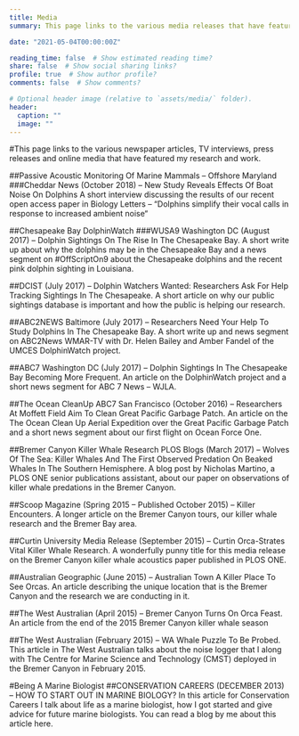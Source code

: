 ```yaml
---
title: Media
summary: This page links to the various media releases that have featured my research and work.

date: "2021-05-04T00:00:00Z"

reading_time: false  # Show estimated reading time?
share: false  # Show social sharing links?
profile: true  # Show author profile?
comments: false  # Show comments?

# Optional header image (relative to `assets/media/` folder).
header:
  caption: ""
  image: ""
---
```


#This page links to the various newspaper articles, TV interviews, press releases and online media that have featured my research and work.

##Passive Acoustic Monitoring Of Marine Mammals – Offshore Maryland
###Cheddar News (October 2018) – New Study Reveals Effects Of Boat Noise On Dolphins
A short interview discussing the results of our recent open access paper in Biology Letters – “Dolphins simplify their vocal calls in response to increased ambient noise“

##Chesapeake Bay DolphinWatch
###WUSA9 Washington DC (August 2017) – Dolphin Sightings On The Rise In The Chesapeake Bay.
A short write up about why the dolphins may be in the Chesapeake Bay and a news segment on #OffScriptOn9 about the Chesapeake dolphins and the recent pink dolphin sighting in Louisiana.

##DCIST (July 2017) – Dolphin Watchers Wanted: Researchers Ask For Help Tracking Sightings In The Chesapeake.
A short article on why our public sightings database is important and how the public is helping our research.

##ABC2NEWS Baltimore (July 2017) – Researchers Need Your Help To Study Dolphins In The Chesapeake Bay.
A short write up and news segment on ABC2News WMAR-TV with Dr. Helen Bailey and Amber Fandel of the UMCES DolphinWatch project.

##ABC7 Washington DC (July 2017) – Dolphin Sightings In The Chesapeake Bay Becoming More Frequent.
An article on the DolphinWatch project and a short news segment for ABC 7 News – WJLA.

##The Ocean CleanUp
ABC7 San Francisco (October 2016) – Researchers At Moffett Field Aim To Clean Great Pacific Garbage Patch.
An article on the The Ocean Clean Up Aerial Expedition over the Great Pacific Garbage Patch and a short news segment about our first flight on Ocean Force One.

##Bremer Canyon Killer Whale Research
PLOS Blogs (March 2017) – Wolves Of The Sea: Killer Whales And The First Observed Predation On Beaked Whales In The Southern Hemisphere.
A blog post by Nicholas Martino, a PLOS ONE senior publications assistant, about our paper on observations of  killer whale predations in the Bremer Canyon.

##Scoop Magazine (Spring 2015 – Published October 2015) – Killer Encounters.
A longer article on the Bremer Canyon tours, our killer whale research and the Bremer Bay area.

##Curtin University Media Release (September 2015) – Curtin Orca-Strates Vital Killer Whale Research.
A wonderfully punny title for this media release on the Bremer Canyon killer whale acoustics paper published in PLOS ONE.

##Australian Geographic (June 2015) – Australian Town A Killer Place To See Orcas.
An article describing the unique location that is the Bremer Canyon and the research we are conducting in it.

##The West Australian (April 2015) – Bremer Canyon Turns On Orca Feast.
An article from the end of the 2015 Bremer Canyon killer whale season

##The West Australian (February 2015) – WA Whale Puzzle To Be Probed.
This article in The West Australian talks about the noise logger that I along with The Centre for Marine Science and Technology (CMST) deployed in the Bremer Canyon in February 2015.


#Being A Marine Biologist
##CONSERVATION CAREERS (DECEMBER 2013) – HOW TO START OUT IN MARINE BIOLOGY?
In this article for Conservation Careers I talk about life as a marine biologist, how I got started and give advice for future marine biologists. You can read a blog by me about this article here.

